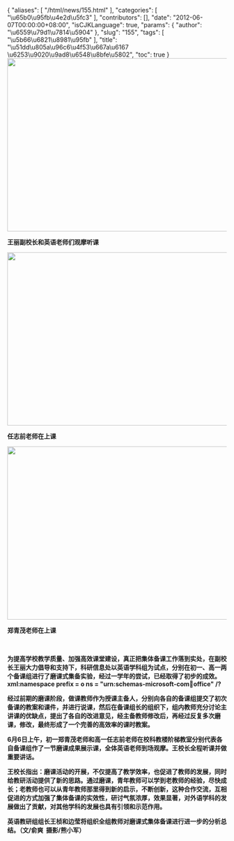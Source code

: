 {
    "aliases": [
        "/html/news/155.html"
    ],
    "categories": [
        "\u65b0\u95fb\u4e2d\u5fc3"
    ],
    "contributors": [],
    "date": "2012-06-07T00:00:00+08:00",
    "isCJKLanguage": true,
    "params": {
        "author": "\u6559\u79d1\u7814\u5904"
    },
    "slug": "155",
    "tags": [
        "\u5b66\u6821\u8981\u95fb"
    ],
    "title": "\u51dd\u805a\u96c6\u4f53\u667a\u6167 \u6253\u9020\u9ad8\u6548\u8bfe\u5802",
    "toc": true
}
**<img
    src="https://cdn.tfls.online/mirror/full/3b3a1e1c88304b1060b9f523885eea8661e85bca.jpg"
    style="display:block;margin-left:auto;margin-right:auto;"
    decoding="async"
    fetchpriority="auto"
    loading="lazy"
    height="397"
    width="600"
/>**

**王丽副校长和英语老师们观摩听课**

**<img
    src="https://cdn.tfls.online/mirror/full/b49a88b55d4e06ecf84410336b58e1b1f41b53a1.jpg"
    style="display:block;margin-left:auto;margin-right:auto;"
    decoding="async"
    fetchpriority="auto"
    loading="lazy"
    height="397"
    width="600"
/>**

**任志前老师在上课**

**<img
    src="https://cdn.tfls.online/mirror/full/698ac20df5566a0f8020821ff82baea4b5d71beb.jpg"
    style="display:block;margin-left:auto;margin-right:auto;"
    decoding="async"
    fetchpriority="auto"
    loading="lazy"
    height="397"
    width="600"
/>**

**郑青茂老师在上课**

 

**为提高学校教学质量、加强高效课堂建设，真正把集体备课工作落到实处，在副校长王丽大力倡导和支持下，科研信息处以英语学科组为试点，分别在初一、高一两个备课组进行了磨课式集备实验，经过一学年的尝试，已经取得了初步的成效。xml:namespace prefix = o ns = "urn:schemas-microsoft-com:office:office" /?**

**经过前期的磨课阶段，做课教师作为授课主备人，分别向各自的备课组提交了初次备课的教案和课件，并进行说课，然后在备课组长的组织下，组内教师充分讨论主讲课的优缺点，提出了各自的改进意见，经主备教师修改后，再经过反复多次磨课，修改，最终形成了一个完善的高效率的课时教案。**

**6月6日上午，初一郑青茂老师和高一任志前老师在校科教楼阶梯教室分别代表各自备课组作了一节磨课成果展示课，全体英语老师到场观摩。王校长全程听课并做重要讲话。**

**王校长指出：磨课活动的开展，不仅提高了教学效率，也促进了教师的发展，同时给教研活动提供了新的思路。通过磨课，青年教师可以学到老教师的经验，尽快成长；老教师也可以从青年教师那里得到新的启示，不断创新，这种合作交流，互相促进的方式加强了集体备课的实效性，研讨气氛浓厚，效果显著，对外语学科的发展做出了贡献，对其他学科的发展也具有引领和示范作用。**

**英语教研组组长王桢和边莹将组织全组教师对磨课式集体备课进行进一步的分析总结。（文/俞爽  摄影/熊小军）**

